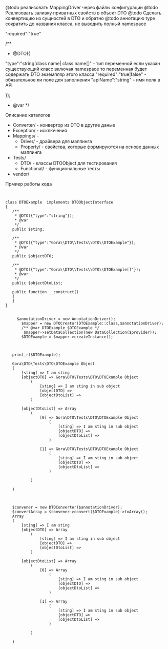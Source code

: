 @todo реализовать MappingDriver через файлы конфигурации 
@todo Реализовать заливку приватных свойств в объект DTO
@todo Сделать конвертицию из сущностей в DTO и обратно
@todo аннотацию type сократить до названия класса, не выводить полный namespace


"required":"true"

/**
 * @DTO({
 
 
 "type":"string|class name| class name[]" - тип переменной если указан существующий класс включая namespace то переменная будет содержать DTO экземпляр этого класса
 "required":"true|false" - обязательное ли поле для заполнения 
 "apiName":"string" - имя поля в API 
  
 });
 * @var
 */
 
 
  Описание каталогов
  * Converter/ - конвертор из DTO в другие даные
  * Exception/ - исключения
  * Mappings/ - 
    * Driver/ -  драйвера для маппинга
    * Property/ - свойства, которые формируются на основе данных маппинга
  * Tests/  
    * DTO/  - классы DTOObject для тестирования 
    * Functional/ - функциональные тесты
  * vendor/
 
 
 Прмиер работы кода
 ````


class DTOExample  implements DTOObjectInterface
{
    /**
     * @DTO({"type":"string"});
     * @var
     */
    public $sting;

    /**
     * @DTO({"type":"Gora\\DTO\\Tests\\DTO\\DTOExample"});
     * @var
     */
    public $objectDTO;

    /**
     * @DTO({"type":"Gora\\DTO\\Tests\\DTO\\DTOExample[]"});
     * @var
     */
    public $objectDtoList;

    public function __construct()
    {
    }
}


      $annotationDriver = new AnnotationDriver();
        $mapper = new DTOCreator(DTOExample::class,$annotationDriver);
        /** @var DTOExample $DTOExample */
         $mapper->setDataCollection(new DataCollection($provider));
        $DTOExample = $mapper->createInstance();
        
         
         
    print_r($DTOExample);
    
    Gora\DTO\Tests\DTO\DTOExample Object
    (
        [sting] => I am sting
        [objectDTO] => Gora\DTO\Tests\DTO\DTOExample Object
            (
                [sting] => I am sting in sub object
                [objectDTO] => 
                [objectDtoList] => 
            )
    
        [objectDtoList] => Array
            (
                [0] => Gora\DTO\Tests\DTO\DTOExample Object
                    (
                        [sting] => I am sting in sub object
                        [objectDTO] => 
                        [objectDtoList] => 
                    )
    
                [1] => Gora\DTO\Tests\DTO\DTOExample Object
                    (
                        [sting] => I am sting in sub object
                        [objectDTO] => 
                        [objectDtoList] => 
                    )
    
            )
    
    )

    
    
    $convener = new DTOConverter($annotationDriver);
    $convertArray = $convener->convert($DTOExample)->toArray();
    Array
    (
        [sting] => I am sting
        [objectDTO] => Array
            (
                [sting] => I am sting in sub object
                [objectDTO] => 
                [objectDtoList] => 
            )
    
        [objectDtoList] => Array
            (
                [0] => Array
                    (
                        [sting] => I am sting in sub object
                        [objectDTO] => 
                        [objectDtoList] => 
                    )
    
                [1] => Array
                    (
                        [sting] => I am sting in sub object
                        [objectDTO] => 
                        [objectDtoList] => 
                    )
    
            )
    
    )


     
         
         
 ````
